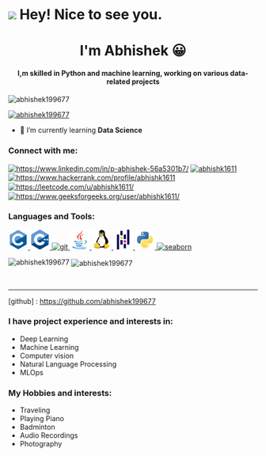 <h1><img src="https://emojis.slackmojis.com/emojis/images/1531849430/4246/blob-sunglasses.gif?1531849430" width="30"/> Hey! Nice to see you.</h1>
<h1 align="center">I'm Abhishek 😀</h1>
<h4 align="center">I,m skilled in Python and machine learning, working on various data-related projects </h4>

<p align="left"> <img src="https://komarev.com/ghpvc/?username=abhishek199677&label=Profile%20views&color=0e75b6&style=flat" alt="abhishek199677" /> </p>

<p align="left"> <a href="https://github.com/ryo-ma/github-profile-trophy"><img src="https://github-profile-trophy.vercel.app/?username=abhishek199677" alt="abhishek199677" /></a> </p>

- 🌱 I’m currently learning **Data Science**

<h3 align="left">Connect with me:</h3>
<p align="left">
<a href="https://linkedin.com/in/https://www.linkedin.com/in/p-abhishek-56a5301b7/" target="blank"><img align="center" src="https://raw.githubusercontent.com/rahuldkjain/github-profile-readme-generator/master/src/images/icons/Social/linked-in-alt.svg" alt="https://www.linkedin.com/in/p-abhishek-56a5301b7/" height="30" width="40" /></a>
<a href="https://www.kaggle.com/abhishk1611" target="blank"><img align="center" src="https://raw.githubusercontent.com/rahuldkjain/github-profile-readme-generator/master/src/images/icons/Social/kaggle.svg" alt="abhishk1611" height="30" width="40" /></a>
<a href="https://www.hackerrank.com/https://www.hackerrank.com/profile/abhishk1611" target="blank"><img align="center" src="https://raw.githubusercontent.com/rahuldkjain/github-profile-readme-generator/master/src/images/icons/Social/hackerrank.svg" alt="https://www.hackerrank.com/profile/abhishk1611" height="30" width="40" /></a>
<a href="https://www.leetcode.com/https://leetcode.com/u/abhishk1611/" target="blank"><img align="center" src="https://raw.githubusercontent.com/rahuldkjain/github-profile-readme-generator/master/src/images/icons/Social/leet-code.svg" alt="https://leetcode.com/u/abhishk1611/" height="30" width="40" /></a>
<a href="https://auth.geeksforgeeks.org/user/https://www.geeksforgeeks.org/user/abhishk1611/" target="blank"><img align="center" src="https://raw.githubusercontent.com/rahuldkjain/github-profile-readme-generator/master/src/images/icons/Social/geeks-for-geeks.svg" alt="https://www.geeksforgeeks.org/user/abhishk1611/" height="30" width="40" /></a>
</p>

<h3 align="left">Languages and Tools:</h3>
<p align="left"> <a href="https://www.cprogramming.com/" target="_blank" rel="noreferrer"> <img src="https://raw.githubusercontent.com/devicons/devicon/master/icons/c/c-original.svg" alt="c" width="40" height="40"/> </a> <a href="https://www.w3schools.com/cpp/" target="_blank" rel="noreferrer"> <img src="https://raw.githubusercontent.com/devicons/devicon/master/icons/cplusplus/cplusplus-original.svg" alt="cplusplus" width="40" height="40"/> </a> <a href="https://git-scm.com/" target="_blank" rel="noreferrer"> <img src="https://www.vectorlogo.zone/logos/git-scm/git-scm-icon.svg" alt="git" width="40" height="40"/> </a> <a href="https://www.java.com" target="_blank" rel="noreferrer"> <img src="https://raw.githubusercontent.com/devicons/devicon/master/icons/java/java-original.svg" alt="java" width="40" height="40"/> </a> <a href="https://www.linux.org/" target="_blank" rel="noreferrer"> <img src="https://raw.githubusercontent.com/devicons/devicon/master/icons/linux/linux-original.svg" alt="linux" width="40" height="40"/> </a> <a href="https://pandas.pydata.org/" target="_blank" rel="noreferrer"> <img src="https://raw.githubusercontent.com/devicons/devicon/2ae2a900d2f041da66e950e4d48052658d850630/icons/pandas/pandas-original.svg" alt="pandas" width="40" height="40"/> </a> <a href="https://www.python.org" target="_blank" rel="noreferrer"> <img src="https://raw.githubusercontent.com/devicons/devicon/master/icons/python/python-original.svg" alt="python" width="40" height="40"/> </a> <a href="https://seaborn.pydata.org/" target="_blank" rel="noreferrer"> <img src="https://seaborn.pydata.org/_images/logo-mark-lightbg.svg" alt="seaborn" width="40" height="40"/> </a> </p>

<p><img align="left" src="https://github-readme-stats.vercel.app/api/top-langs?username=abhishek199677&show_icons=true&locale=en&layout=compact" alt="abhishek199677" /></p>

<p>&nbsp;<img align="center" src="https://github-readme-stats.vercel.app/api?username=abhishek199677&show_icons=true&locale=en" alt="abhishek199677" /></p>


                                                                                                                                                                       

<br>

<hr>

[linkedin]: https://www.linkedin.com/in/p-abhishek-56a5301b7/
[twitter]: https://x.com/AbhishekFactly
[github] : https://github.com/abhishek199677






### I have project experience and interests in:
* Deep Learning
* Machine Learning
* Computer vision 
* Natural Language Processing
* MLOps






### My Hobbies and interests:
* Traveling
* Playing Piano
* Badminton
* Audio Recordings
* Photography 




